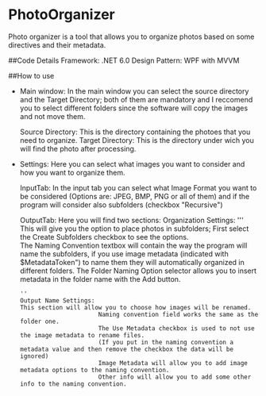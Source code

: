 # PhotoOrganizer
Photo organizer is a tool that allows you to organize photos based on some directives and their metadata.

##Code Details
Framework: .NET 6.0
Design Pattern: WPF with MVVM

##How to use
- Main window:
    In the main window you can select the source directory and the Target Directory;
    both of them are mandatory and I reccomend you to select different folders since the software will copy the images and not move them.
    
    Source Directory: This is the directory containing the photoes that you need to organize.
    Target Directory: This is the directory under wich you will find the photo after processing.
    
- Settings:
    Here you can select what images you want to consider and how you want to organize them.
    
    InputTab: In the input tab you can select what Image Format you want to be considered (Options are: JPEG, BMP, PNG or all of them) 
    and if the program will consider also subfolders (checkbox "Recursive")
    
    OutputTab: Here you will find two sections:
      Organization Settings:
      '''
                             This will give you the option to place photos in subfolders; 
                             First select the Create Subfolders checkbox to see the options.                             
                             The Naming Convention textbox will contain the way the program will name the subfolders,
                             if you use image metadata (indicated with $MetadataToken") to name them they will automatically organized in different folders.
                             The Folder Naming Option selector allows you to insert metadata in the folder name with the Add button.     
                        
      ''                 
      Output Name Settings: 
      This section will allow you to choose how images will be renamed.
                            Naming convention field works the same as the folder one.
                            The Use Metadata checkbox is used to not use the image metadata to rename files.
                            (If you put in the naming convention a metadata value and then remove the checkbox the data will be ignored)                            
                            Image Metadata will allow you to add image metadata options to the naming convention.                            
                            Other info will allow you to add some other info to the naming convention.
                            
           
